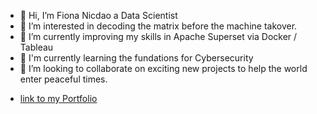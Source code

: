 - 👋 Hi, I’m Fiona Nicdao a Data Scientist
- 👀 I’m interested in decoding the matrix before the machine takover.
- 🌱 I’m currently improving my skills in Apache Superset via Docker / Tableau
- 🌱 I'm currently learning the fundations for Cybersecurity 
- 💞️ I’m looking to collaborate on exciting new projects to help the world enter peaceful times. 
<!-- - 📫 How to reach me via email, fionanicdao8374@gmail.com -->
- [link to my Portfolio](https://fionanicdao.com/)
<!---
fiona1nicdao/fiona1nicdao is a ✨ special ✨ repository because its `README.md` (this file) appears on your GitHub profile.
You can click the Preview link to take a look at your changes.
--->
